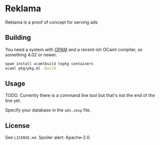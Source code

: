 Reklama
=======

Reklama is a proof of concept for serving ads

Building
--------

You need a system with [OPAM](https://opam.ocaml.org/) and a recent-ish OCaml
compiler, so something 4.02 or newer.

```bash
opam install ocamlbuild topkg containers
ocaml pkg/pkg.ml -build
```

Usage
-----

TODO. Currently there is a command line tool but that's not the end of the line
yet.

Specify your database in the `ads.sexp` file.

License
-------

See `LICENSE.md`. Spoiler alert: Apache-2.0.
